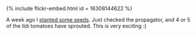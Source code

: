 {% include flickr-embed.html id = 16308144622 %}

A week ago I [planted some seeds](http://garden.pikesley.org/blog/2015/01/11/first-planting-of-the-year/).
Just checked the propagator, and 4 or 5 of the Ildi tomatoes have sprouted. This is very exciting :)

